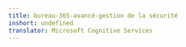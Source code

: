 ```yaml
---
title: bureau-365-avancé-gestion de la sécurité
inshort: undefined
translator: Microsoft Cognitive Services
---
```





